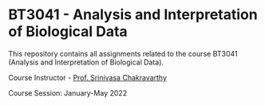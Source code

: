 # BT3041 - Analysis and Interpretation of Biological Data
This repository contains all assignments related to the course BT3041 (Analysis and Interpretation of Biological Data).

Course Instructor - [Prof. Srinivasa Chakravarthy](https://biotech.iitm.ac.in/Faculty/CNS_LAB/VSC.html)

Course Session: January-May 2022
